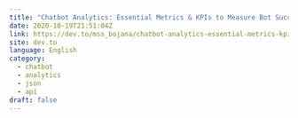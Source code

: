 ```yaml
---
title: "Chatbot Analytics: Essential Metrics & KPIs to Measure Bot Success"
date: 2020-10-19T21:51:04Z
link: https://dev.to/mss_bojana/chatbot-analytics-essential-metrics-kpis-to-measure-bot-success-1l30?utm_medium=RSS&utm_source=news.12bit.vn
site: dev.to
language: English
category:
  - chatbot
  - analytics
  - json
  - api
draft: false
---
```

